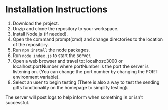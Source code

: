 <h1> Installation Instructions </h1>

1. Download the project.
2. Unzip and clone the repository to your workspace.
3. Install Node.js (if needed).
4. Open the command prompt(cmd) and change directories to the location of the repository.
5. Run `npm install` the node packages.
6. Run `node index.js` to start the server.
7. Open a web browser and travel to: localhost:3000 or localhost:portNumber where portNumber is the port the server is listening on.
(You can change the port number by changing the PORT environment variable).
8. Select an user to begin testing (There is also a way to test the sending gifts functionality on the homepage to simplify testing).

The server will post logs to help inform when something is or isn't successful.
